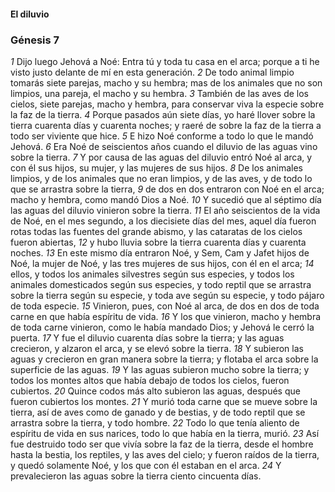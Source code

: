 #### El diluvio

### Génesis 7

_1_ Dijo luego Jehová a Noé: Entra tú y toda tu casa en el arca; porque a ti he visto justo delante de mí en esta generación.
_2_ De todo animal limpio tomarás siete parejas, macho y su hembra; mas de los animales que no son limpios, una pareja, el macho y su hembra.
_3_ También de las aves de los cielos, siete parejas, macho y hembra, para conservar viva la especie sobre la faz de la tierra.
_4_ Porque pasados aún siete días, yo haré llover sobre la tierra cuarenta días y cuarenta noches; y raeré de sobre la faz de la tierra a todo ser viviente que hice.
_5_ E hizo Noé conforme a todo lo que le mandó Jehová.
_6_ Era Noé de seiscientos años cuando el diluvio de las aguas vino sobre la tierra.
_7_ Y por causa de las aguas del diluvio entró Noé al arca, y con él sus hijos, su mujer, y las mujeres de sus hijos.
_8_ De los animales limpios, y de los animales que no eran limpios, y de las aves, y de todo lo que se arrastra sobre la tierra,
_9_ de dos en dos entraron con Noé en el arca; macho y hembra, como mandó Dios a Noé.
_10_ Y sucedió que al séptimo día las aguas del diluvio vinieron sobre la tierra.
_11_ El año seiscientos de la vida de Noé, en el mes segundo, a los diecisiete días del mes, aquel día fueron rotas todas las fuentes del grande abismo, y las cataratas de los cielos fueron abiertas,
_12_ y hubo lluvia sobre la tierra cuarenta días y cuarenta noches.
_13_ En este mismo día entraron Noé, y Sem, Cam y Jafet hijos de Noé, la mujer de Noé, y las tres mujeres de sus hijos, con él en el arca;
_14_ ellos, y todos los animales silvestres según sus especies, y todos los animales domesticados según sus especies, y todo reptil que se arrastra sobre la tierra según su especie, y toda ave según su especie, y todo pájaro de toda especie.
_15_ Vinieron, pues, con Noé al arca, de dos en dos de toda carne en que había espíritu de vida.
_16_ Y los que vinieron, macho y hembra de toda carne vinieron, como le había mandado Dios; y Jehová le cerró la puerta.
_17_ Y fue el diluvio cuarenta días sobre la tierra; y las aguas crecieron, y alzaron el arca, y se elevó sobre la tierra.
_18_ Y subieron las aguas y crecieron en gran manera sobre la tierra; y flotaba el arca sobre la superficie de las aguas.
_19_ Y las aguas subieron mucho sobre la tierra; y todos los montes altos que había debajo de todos los cielos, fueron cubiertos.
_20_ Quince codos más alto subieron las aguas, después que fueron cubiertos los montes.
_21_ Y murió toda carne que se mueve sobre la tierra, así de aves como de ganado y de bestias, y de todo reptil que se arrastra sobre la tierra, y todo hombre.
_22_ Todo lo que tenía aliento de espíritu de vida en sus narices, todo lo que había en la tierra, murió.
_23_ Así fue destruido todo ser que vivía sobre la faz de la tierra, desde el hombre hasta la bestia, los reptiles, y las aves del cielo; y fueron raídos de la tierra, y quedó solamente Noé, y los que con él estaban en el arca.
_24_ Y prevalecieron las aguas sobre la tierra ciento cincuenta días. 



